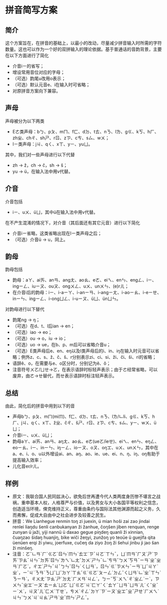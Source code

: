 # 拼音简写方案
## 简介
这个方案旨在，在拼音的基础上，以最小的改动，尽量减少拼音输入时所需的字符数量。这也可以作为一个好的双拼输入的理论依据。基于普通话的音韵背景，主要在以下方面进行了简化
* 介音iㄧ的省写；
* 增设常用音位对应的字母；
* （可选）韵尾u改用o表示；
* （可选）默认元音e、i在输入时可省略；
* 对原拼音方案向下兼容。

## 声母
声母被分为以下两类
* Eㄜ类声母：bㄅ、pㄆ、mㄇ、fㄈ、dㄉ、tㄊ、nㄋ、lㄌ、gㄍ、kㄎ、hㄏ、zhㄓ、chㄔ、shㄕ、rㄖ、zㄗ、cㄘ、sㄙ、wㄨ；
* Iㄧ类声母：jㄐ、qㄑ、xㄒ、yㄧ、yuㄩ。

其中，我们对一些声母进行以下代替
* zh &rarr; ž，ch &rarr; č，sh &rarr; š；
* yu &rarr; ü，在输入法中用v代替。

## 介音
介音包括
* iㄧ、uㄨ、üㄩ，其中ü在输入法中用v代替。

在不产生混淆的情况下，对介音（其后面还有其它元音）进行以下简化
* 介音iㄧ省略，这类省略出现在Iㄧ类声母之后；
* （可选）介音ü &rarr; u，同上。

## 韵母
韵母包括
* 韵母：aㄚ、aiㄞ、anㄢ、angㄤ、aoㄠ、eㄜ、eiㄟ、enㄣ、engㄥ、iㄧ、ingㄧㄥ、iuㄧㄡ、ouㄡ、ongㄨㄥ、uㄨ、unㄨㄣ、(e)rㄦ；
* 在介音i后的韵母：iㄧ、i-aㄧㄚ、i-anㄧㄢ、i-angㄧㄤ、i-aoㄧㄠ、i-eㄧㄝ、inㄧㄣ、ingㄧㄥ、i-ongㄩㄥ、i-uㄧㄡ、üㄩ、ünㄩㄣ。

对韵母进行以下替代
* 韵尾ng &rarr; ŋ；
* （可选）在d、t、l后ian &rarr; en；
* （可选）iao &rarr; eo；
* （可选）ou &rarr; o，iu &rarr; io；
* （可选）uo &rarr; ue，在b、p、m后可以省略介音u；
* （可选）E类声母后e、en、eŋ以及I类声母后的i、in、iŋ在输入时元音可以省略；例外z、c、s、ž、č、š、r分别表示zi、ci、si、ži、či、ši、ri的省略；
* 语辞ê、o，在需要与e、o区分时，分别记为ê、ô；
* 注音符号ㄨㄛ/ㄩㄝ&rarr;ㄛ，在表示语辞时标轻声表示；由于ㄜ经常省略，可以废弃，由ㄜ&rarr;ㄝ替代，而ㄝ表示语辞时标注轻声表示。

## 总结
由此，简化后的拼音中用到以下的音
* 声母bㄅ、pㄆ、mㄇ(miㆬ)、fㄈ、dㄉ、tㄊ、nㄋ、lㄌ/ㆹli、gㄍ、kㄎ、hㄏ、jㄐ、qㄑ、xㄒ、žㄓ、čㄔ、šㄕ、rㄖ、zㄗ、cㄘ、sㄙ、yㄧ、wㄨ、üㄩ；
* 介音iㄧ、uㄨ、üㄩ；
* 韵母aㄚ、aiㄞ、anㄢ、aŋㄤ、aoㄠ、eㄜ(ueㄛ/ieㄝ)、eiㄟ、enㄣ、eŋㄥ、eoㄧㄠ、iㄧ、inㄧㄣ、iŋㄧㄥ、ioㄧㄡ、oㄡ、oŋㆲ、uㄨ、unㄨㄣ，其中在a、e、i、o、u以外增设ai、an、aŋ、ao、ie、ue、ei、n、ŋ、iŋ、oŋ有助于提高输入效率；
* 儿化音er/rㄦ。

## 样例
* 原文：我联合国人民同兹决心，欲免后世再遭今代人类两度身历惨不堪言之战祸，重申基本人权，人格尊严与价值，以及男女与大小各国平等权利之信念，创造适当环境，俾克维持正义，尊重由条约与国际法其他渊源而起之义务，久而弗懈，促成大自由中之社会进步及较善之民生。
* 拼音：We Lianhegue renmin toŋ zi juexin, ü mian hoši zai zao jindai renlei liaŋdu šenli canbukanyan ži žanhue, čoŋšen jiben renquan, renge zunyan ü jaži, yiji nannü ü daxao gegue piŋdeŋ quanli ži xinnian, čuaŋzao šidaŋ huanjiŋ, bike wiči žeŋyi, zunžoŋ yo teoüe ü guejifa qita üenüen erqi ži yiwu, joerfuxe, cučeŋ da ziyo žoŋ ži šehui jinbu ji jao šan ži minšeŋ. 
* 注音：ㄛˇㆹㄢˊㄏˊㄍㄛˊㄖㄣˊㆬㄣˊㄊㆲˊㄗˉㄐㄛˊㄒㄣˉ，ㄩˋㆬㄢˇㄏㄡˋㄕˋㄗㄞˋㄗㄠˉㄐㄣˉㄉㄞˋㄖㄣˊㄌㄟˋㆹㄤˇㄉㄨˋㄕㄣˉㆹˋㄘㄢˇㄅㄨˋㄎㄢˉㄧㄢˊㄓˉㄓㄢˋㄏㄛˋ，ㄔㆲˊㄕㄣˉㄐˉㄅㄣˇㄖㄣˊㄑㄩㄢˊ，ㄖㄣˊㄍˊㄗㄨㄣˉㄧㄢˊㄩˇㄐㄚˋㄓˊ，ㄧˇㄐˊㄋㄢˊㄋㄩˇㄩˇㄉㄚˋㄒㄠˇㄍˋㄍㄛˊㄆㄧㄥˊㄉㄥˇㄑㄩㄢˊㆹˋㄓˉㄒㄣˋㄋㄧㄢˋ，ㄔㄨㄤˋㄗㄠˋㄕˋㄉㄤˋㄏㄨㄢˊㄐㄥˋ，ㄅㄧˇㄎˋㄨㄟˊㄔˊㄓㄥˋㄧˋ，ㄗㄨㄣˉㄓㆲˋㄧㄡˊㄊㄧㄠˊㄩㄛˉㄩˇㄍㄛˊㄐˋㄈㄚˇㄑˊㄊㄚˉㄩㄢˉㄩㄢˊㄦˊㄑˇㄓˉㄧˋㄨˋ，ㄐㄡˇㄦˊㄈㄨˊㄒㄝˋ，ㄘㄨˋㄔㄥˊㄉㄚˋㄗˋㄧㄡˊㄓㆲˉㄓˉㄕㄝˋㄏㄨㄟˋㄐㄣˋㄅㄨˋㄐˊㄐㄠˋㄕㄢˋㄓˉㆬㄣˊㄕㄥˉ。
